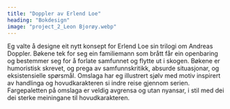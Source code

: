 ```yaml
---
title: "Doppler av Erlend Loe"
heading: "Bokdesign"
image: "project_2_Leon Bjorøy.webp"
---
```


Eg valte å designe eit nytt konsept for Erlend Loe sin trilogi om Andreas Doppler. Bøkene tek for seg ein familiemann som brått får ein openbaring og bestemmer seg for å forlate samfunnet og flytte ut i skogen. Bøkene er humoristisk skrevet, og prega av samfunnskritikk, absurde situasjonar, og eksistensielle spørsmål.
Omslaga har eg illustrert sjølv med motiv inspirert av handlinga og hovudkarakteren si indre reise gjennom serien. Fargepaletten på omslaga er veldig avgrensa og utan nyansar, i stil med dei dei sterke meiningane til hovudkarakteren.
